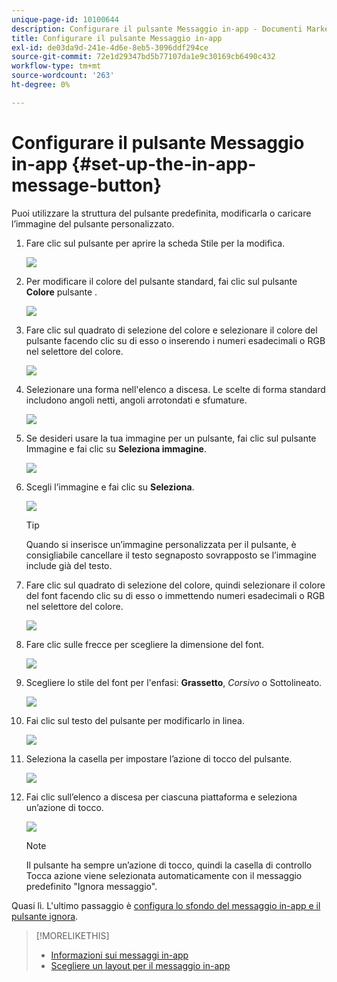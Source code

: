```yaml
---
unique-page-id: 10100644
description: Configurare il pulsante Messaggio in-app - Documenti Marketo - Documentazione del prodotto
title: Configurare il pulsante Messaggio in-app
exl-id: de03da9d-241e-4d6e-8eb5-3096ddf294ce
source-git-commit: 72e1d29347bd5b77107da1e9c30169cb6490c432
workflow-type: tm+mt
source-wordcount: '263'
ht-degree: 0%

---
```


# Configurare il pulsante Messaggio in-app {#set-up-the-in-app-message-button}

Puoi utilizzare la struttura del pulsante predefinita, modificarla o caricare l’immagine del pulsante personalizzato.

1. Fare clic sul pulsante per aprire la scheda Stile per la modifica.

   ![](assets/image2016-5-6-15-3a6-3a55.png)

1. Per modificare il colore del pulsante standard, fai clic sul pulsante **Colore** pulsante .

   ![](assets/image2016-5-6-15-3a10-3a38.png)

1. Fare clic sul quadrato di selezione del colore e selezionare il colore del pulsante facendo clic su di esso o inserendo i numeri esadecimali o RGB nel selettore del colore.

   ![](assets/image2016-5-6-15-3a14-3a8.png)

1. Selezionare una forma nell&#39;elenco a discesa. Le scelte di forma standard includono angoli netti, angoli arrotondati e sfumature.

   ![](assets/image2016-5-6-15-3a16-3a26.png)

1. Se desideri usare la tua immagine per un pulsante, fai clic sul pulsante Immagine e fai clic su **Seleziona immagine**.

   ![](assets/image2016-5-6-15-3a18-3a18.png)

1. Scegli l’immagine e fai clic su **Seleziona**.

   ![](assets/image2016-5-6-16-3a36-3a0.png)

   >[!TIP]
   >
   >Quando si inserisce un’immagine personalizzata per il pulsante, è consigliabile cancellare il testo segnaposto sovrapposto se l’immagine include già del testo.

1. Fare clic sul quadrato di selezione del colore, quindi selezionare il colore del font facendo clic su di esso o immettendo numeri esadecimali o RGB nel selettore del colore.

   ![](assets/image2016-5-6-16-3a39-3a4.png)

1. Fare clic sulle frecce per scegliere la dimensione del font.

   ![](assets/image2016-5-6-16-3a41-3a52.png)

1. Scegliere lo stile del font per l&#39;enfasi: **Grassetto**, _Corsivo_ o Sottolineato.

   ![](assets/image2016-5-6-16-3a43-3a47.png)

1. Fai clic sul testo del pulsante per modificarlo in linea.

   ![](assets/image2016-5-6-16-3a46-3a17.png)

1. Seleziona la casella per impostare l’azione di tocco del pulsante.

   ![](assets/image2016-5-6-16-3a47-3a54.png)

1. Fai clic sull’elenco a discesa per ciascuna piattaforma e seleziona un’azione di tocco.

   ![](assets/image2016-5-6-16-3a49-3a40.png)

   >[!NOTE]
   >
   >Il pulsante ha sempre un’azione di tocco, quindi la casella di controllo Tocca azione viene selezionata automaticamente con il messaggio predefinito &quot;Ignora messaggio&quot;.

Quasi lì. L&#39;ultimo passaggio è [configura lo sfondo del messaggio in-app e il pulsante ignora](/help/marketo/product-docs/mobile-marketing/in-app-messages/creating-in-app-messages/set-up-the-in-app-message-background.md).

>[!MORELIKETHIS]
>
>* [Informazioni sui messaggi in-app](/help/marketo/product-docs/mobile-marketing/in-app-messages/understanding-in-app-messages.md)
>* [Scegliere un layout per il messaggio in-app](/help/marketo/product-docs/mobile-marketing/in-app-messages/creating-in-app-messages/choose-a-layout-for-your-in-app-message.md)

